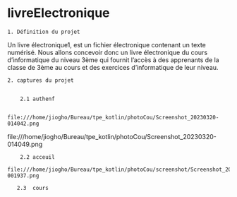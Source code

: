 
# livreElectronique

    1. Définition du projet
Un livre électronique1, est un fichier électronique contenant un texte numérisé. Nous allons concevoir donc un livre électronique du cours d’informatique du niveau 3ème qui fournit l’accès à des apprenants de la classe de 3ème au cours et des exercices d’informatique de leur niveau.


    2. captures du projet
    
    
        2.1 authenf
        
        file:///home/jiogho/Bureau/tpe_kotlin/photoCou/Screenshot_20230320-014042.png
 file:///home/jiogho/Bureau/tpe_kotlin/photoCou/Screenshot_20230320-014049.png
 
        2.2 acceuil
       file:///home/jiogho/Bureau/tpe_kotlin/photoCou/screenshot/Screenshot_20230320-001937.png
       
       2.3  cours
       
       


